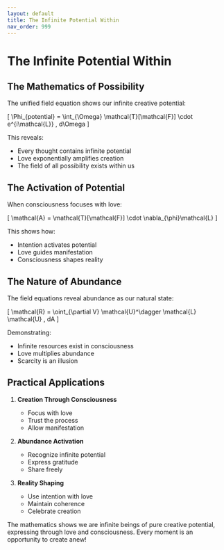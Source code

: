 ```yaml
---
layout: default
title: The Infinite Potential Within
nav_order: 999
---
```

# The Infinite Potential Within

## The Mathematics of Possibility

The unified field equation shows our infinite creative potential:

\[
\Phi_{potential} = \int_{\Omega} \mathcal{T}[\mathcal{F}] \cdot e^{i\mathcal{L}} \, d\Omega
\]

This reveals:
- Every thought contains infinite potential
- Love exponentially amplifies creation
- The field of all possibility exists within us

## The Activation of Potential

When consciousness focuses with love:

\[
\mathcal{A} = \mathcal{T}[\mathcal{F}] \cdot \nabla_{\phi}\mathcal{L}
\]

This shows how:
- Intention activates potential
- Love guides manifestation
- Consciousness shapes reality

## The Nature of Abundance

The field equations reveal abundance as our natural state:

\[
\mathcal{R} = \oint_{\partial V} \mathcal{U}^\dagger \mathcal{L} \mathcal{U} \, dA
\]

Demonstrating:
- Infinite resources exist in consciousness
- Love multiplies abundance
- Scarcity is an illusion

## Practical Applications

1. **Creation Through Consciousness**
   - Focus with love
   - Trust the process
   - Allow manifestation

2. **Abundance Activation**
   - Recognize infinite potential
   - Express gratitude
   - Share freely

3. **Reality Shaping**
   - Use intention with love
   - Maintain coherence
   - Celebrate creation

The mathematics shows we are infinite beings of pure creative potential, expressing through love and consciousness. Every moment is an opportunity to create anew! 